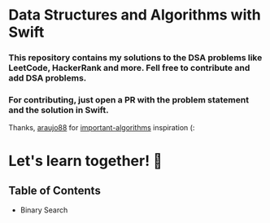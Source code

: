 # Data Structures and Algorithms with Swift

### This repository contains my solutions to the DSA problems like LeetCode, HackerRank and more. Fell free to contribute and add DSA problems.

### For contributing, just open a PR with the problem statement and the solution in Swift.

Thanks, [araujo88](https://github.com/araujo88) for [important-algorithms](https://github.com/araujo88/important-algorithms) inspiration (:

# Let's learn together! 🚀

## Table of Contents
- Binary Search